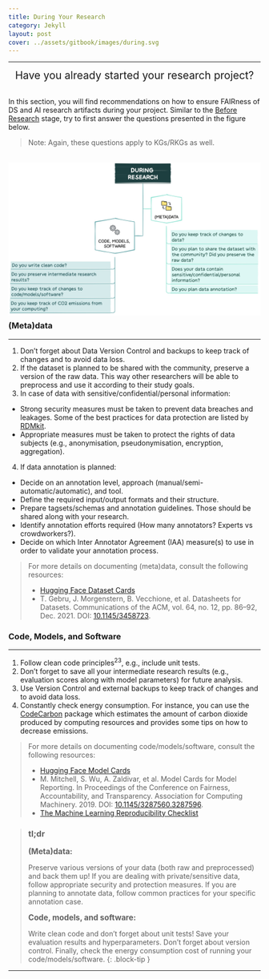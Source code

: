 ```yaml
---
title: During Your Research
category: Jekyll
layout: post
cover: ../assets/gitbook/images/during.svg
---
```


--------------------------------------------------------------------------------------------

<center>
  <span style="font-size: 1.5em;">
  Have you already started your research project?
 </span>
</center>
<br>

In this section, you will find recommendations on how to ensure FAIRness of DS and AI research artifacts during your project. Similar to the [Before Research](https://nfdi4ds.github.io/ds-best-practices/jekyll/2019-04-27-before_research.html) stage, try to first answer the questions presented in the figure below.

>Note: Again, these questions apply to KGs/RKGs as well.

<br>
<img src="../assets/gitbook/images/during_fig.jpeg"
     alt=""
     style="float: left; margin-right: 10px; margin-bottom: 10px;" />
<br>

### (Meta)data
--------------------------------------------------------------------------------------------

1. Don’t forget about Data Version Control and backups to keep track of changes and to avoid data loss.
2. If the dataset is planned to be shared with the community, preserve a version of the raw data. This way other researchers will be able to preprocess and use it according to their study goals.
3. In case of data with sensitive/confidential/personal information:
* Strong security measures must be taken to prevent data breaches and leakages. Some of the best practices for data protection are listed by [RDMkit](https://rdmkit.elixir-europe.org/data_protection). 
* Appropriate measures must be taken to protect the rights of data subjects (e.g., anonymisation, pseudonymisation, encryption, aggregation).
4. If data annotation is planned:
* Decide on an annotation level, approach (manual/semi-automatic/automatic), and tool.
* Define the required input/output formats and their structure.
* Prepare tagsets/schemas and annotation guidelines. Those should be shared along with your research.
* Identify annotation efforts required (How many annotators? Experts vs crowdworkers?).
* Decide on which Inter Annotator Agreement (IAA) measure(s) to use in order to validate your annotation process.
  
>For more details on documenting (meta)data, consult the following resources:
>* [Hugging Face Dataset Cards](https://huggingface.co/docs/hub/datasets-cards)
>* T. Gebru, J. Morgenstern, B. Vecchione, et al. Datasheets for Datasets. Communications of the ACM, vol. 64, no. 12, pp. 86–92, Dec. 2021. DOI: [10.1145/3458723](https://doi.org/10.1145/3458723).


### Code, Models, and Software
--------------------------------------------------------------------------------------------

1. Follow clean code principles<sup>23</sup>, e.g., include unit tests.
2. Don’t forget to save all your intermediate research results (e.g., evaluation scores along with model parameters) for future analysis.
3. Use Version Control and external backups to keep track of changes and to avoid data loss.
4. Constantly check energy consumption. For instance, you can use the [CodeCarbon](https://codecarbon.io) package which estimates the amount of carbon dioxide produced by computing resources and provides some tips on how to decrease emissions.

>For more details on documenting code/models/software, consult the following resources:
>* [Hugging Face Model Cards](https://huggingface.co/docs/hub/model-cards)
>* M. Mitchell, S. Wu, A. Zaldivar, et al. Model Cards for Model Reporting. In Proceedings of the Conference on Fairness, Accountability, and Transparency.  Association for Computing Machinery. 2019. DOI: [10.1145/3287560.3287596](http://dx.doi.org/10.1145/3287560.3287596).
>* [The Machine Learning Reproducibility Checklist](https://www.cs.mcgill.ca/~jpineau/ReproducibilityChecklist.pdf) 


>### tl;dr
><span style="font-size: 1.1em;"><strong>(Meta)data:</strong><span>
>
>Preserve various versions of your data (both raw and preprocessed) and back them up! If you are dealing with private/sensitive data, follow appropriate security and protection measures. If you are planning to annotate data, follow common practices for your specific annotation case.
>
><span style="font-size: 1.1em;"><strong>Code, models, and software:</strong></span>
>
>Write clean code and don’t forget about unit tests! Save your evaluation results and hyperparameters. Don’t forget about version control. Finally, check the energy consumption cost of running your code/models/software. 
{: .block-tip }

--------------------------------------------------------------------------------------------
